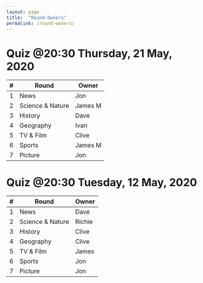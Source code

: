 ```yaml
---
layout: page
title:  "Round-Owners"
permalink: /round-owners/
---
```


# Quiz @20:30 Thursday, 21 May, 2020

| \# | Round            | Owner   |           
|----|------------------|---------|           
| 1  | News             | Jon     |
| 2  | Science & Nature | James M |
| 3  | History          | Dave    |
| 4  | Geography        | Ivan    |
| 5  | TV & Film        | Clive   |
| 6  | Sports           | James M |
| 7  | Picture          | Jon     |

# Quiz @20:30 Tuesday, 12 May, 2020

| \# | Round            | Owner   |           
|----|------------------|---------|           
| 1  | News             | Dave    |
| 2  | Science & Nature | Richie  |
| 3  | History          | Clive   |
| 4  | Geography        | Clive   |
| 5  | TV & Film        | James   |
| 6  | Sports           | Jon     |
| 7  | Picture          | Jon     |

